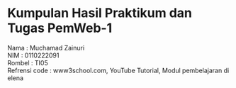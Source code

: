 # Kumpulan Hasil Praktikum dan Tugas PemWeb-1
Nama : Muchamad Zainuri <br>
NIM : 0110222091 <br>
Rombel : TI05 <br>
Refrensi code : www3school.com, YouTube Tutorial, Modul pembelajaran di elena


